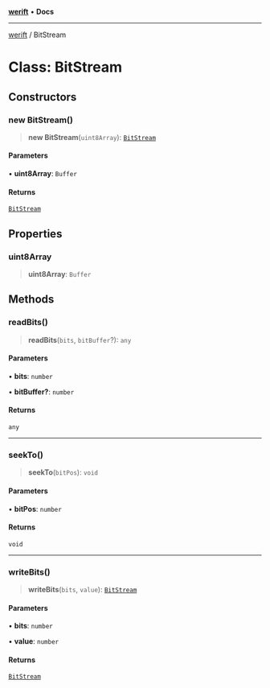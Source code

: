 [**werift**](../README.md) • **Docs**

***

[werift](../globals.md) / BitStream

# Class: BitStream

## Constructors

### new BitStream()

> **new BitStream**(`uint8Array`): [`BitStream`](BitStream.md)

#### Parameters

• **uint8Array**: `Buffer`

#### Returns

[`BitStream`](BitStream.md)

## Properties

### uint8Array

> **uint8Array**: `Buffer`

## Methods

### readBits()

> **readBits**(`bits`, `bitBuffer`?): `any`

#### Parameters

• **bits**: `number`

• **bitBuffer?**: `number`

#### Returns

`any`

***

### seekTo()

> **seekTo**(`bitPos`): `void`

#### Parameters

• **bitPos**: `number`

#### Returns

`void`

***

### writeBits()

> **writeBits**(`bits`, `value`): [`BitStream`](BitStream.md)

#### Parameters

• **bits**: `number`

• **value**: `number`

#### Returns

[`BitStream`](BitStream.md)
